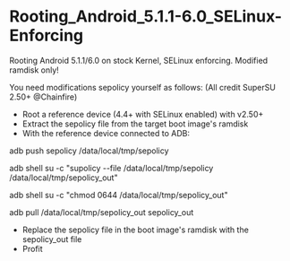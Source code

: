 # Rooting_Android_5.1.1-6.0_SELinux-Enforcing
Rooting Android 5.1.1/6.0 on stock Kernel, SELinux enforcing. Modified ramdisk only! 

You need modifications sepolicy yourself as follows: (All credit SuperSU 2.50+ @Chainfire)
- Root a reference device (4.4+ with SELinux enabled) with v2.50+
- Extract the sepolicy file from the target boot image's ramdisk
- With the reference device connected to ADB:

adb push sepolicy /data/local/tmp/sepolicy

adb shell su -c "supolicy --file /data/local/tmp/sepolicy /data/local/tmp/sepolicy_out"

adb shell su -c "chmod 0644 /data/local/tmp/sepolicy_out"

adb pull /data/local/tmp/sepolicy_out sepolicy_out

- Replace the sepolicy file in the boot image's ramdisk with the sepolicy_out file
- Profit
